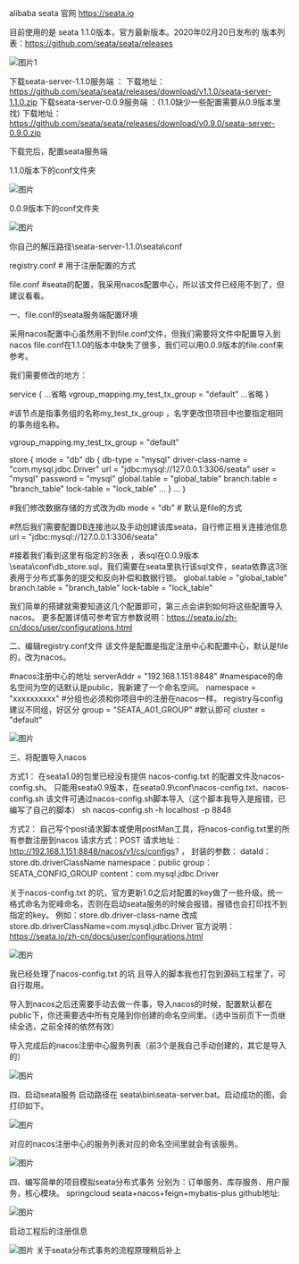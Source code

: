 



 alibaba seata 官网 https://seata.io

目前使用的是 seata 1.1.0版本，官方最新版本。2020年02月20日发布的
版本列表：https://github.com/seata/seata/releases


![图片1](https://github.com/a970066364/spring-cloud-alibaba-seata/blob/master/md-img/1.png)


下载seata-server-1.1.0服务端 ：
下载地址：https://github.com/seata/seata/releases/download/v1.1.0/seata-server-1.1.0.zip
下载seata-server-0.0.9服务端 ：(1.1.0缺少一些配置需要从0.9版本里找)
下载地址：https://github.com/seata/seata/releases/download/v0.9.0/seata-server-0.9.0.zip

下载完后，配置seata服务端



1.1.0版本下的conf文件夹

![图片](https://github.com/a970066364/spring-cloud-alibaba-seata/blob/master/md-img/2.png)



0.0.9版本下的conf文件夹

![图片](https://github.com/a970066364/spring-cloud-alibaba-seata/blob/master/md-img/3.png)



你自己的解压路径\seata-server-1.1.0\seata\conf

registry.conf	# 用于注册配置的方式

file.conf 		#seata的配置，我采用nacos配置中心，所以该文件已经用不到了，但建议看看。

一、file.conf的seata服务端配置环境

​	采用nacos配置中心虽然用不到file.conf文件，但我们需要将文件中配置导入到nacos
file.conf在1.1.0的版本中缺失了很多，我们可以用0.0.9版本的file.conf来参考。

我们需要修改的地方：

service {
  ...省略
  vgroup_mapping.my_test_tx_group = "default"
  ...省略
}

#该节点是指事务组的名称my_test_tx_group ，名字更改但项目中也要指定相同的事务组名称。



vgroup_mapping.my_test_tx_group = "default"

store {
mode = "db"
  db {
    db-type = "mysql"
    driver-class-name = "com.mysql.jdbc.Driver"
    url = "jdbc:mysql://127.0.0.1:3306/seata"
    user = "mysql"
    password = "mysql"
    global.table = "global_table"
    branch.table = "branch_table"
    lock-table = "lock_table"
 		  ...
  }
  ...
｝



#我们修改数据存储的方式改为db
mode = "db" # 默认是file的方式

#然后我们需要配置DB连接池以及手动创建该库seata，自行修正相关连接池信息
url = "jdbc:mysql://127.0.0.1:3306/seata"

#接着我们看到这里有指定的3张表 ，表sql在0.0.9版本\seata\conf\db_store.sql，我们需要在seata里执行该sql文件，seata依靠这3张表用于分布式事务的提交和反向补偿和数据行锁。
global.table = "global_table"
branch.table = "branch_table"
lock-table = "lock_table"



我们简单的搭建就需要知道这几个配置即可，第三点会讲到如何将这些配置导入nacos。
更多配置详情可参考官方参数说明：https://seata.io/zh-cn/docs/user/configurations.html





二、编辑registry.conf文件
该文件是配置是指定注册中心和配置中心，默认是file的，改为nacos。

#nacos注册中心的地址
serverAddr = "192.168.1.151:8848"
#namespace的命名空间为空的话默认是public，我新建了一个命名空间。
namespace = "xxxxxxxxxx"
#分组也必须和你项目中的注册在nacos一样。 registry与config 建议不同组，好区分
group = "SEATA_A01_GROUP" 
#默认即可
cluster = "default"  

![图片](https://github.com/a970066364/spring-cloud-alibaba-seata/blob/master/md-img/4.png)



三、将配置导入nacos

方式1：
在seata1.0的包里已经没有提供 nacos-config.txt 的配置文件及nacos-config.sh。
只能用seata0.9版本，在seata0.9\conf\nacos-config.txt、nacos-config.sh
该文件可通过nacos-config.sh脚本导入（这个脚本我导入是报错，已编写了自己的脚本）
sh nacos-config.sh -h localhost -p 8848

方式2：
自己写个post请求脚本或使用postMan工具，将nacos-config.txt里的所有参数注册到nacos
请求方式：POST
请求地址：http://192.168.1.151:8848/nacos/v1/cs/configs? ，
封装的参数：
dataId： store.db.driverClassName
namespace：public
group：SEATA_CONFIG_GROUP
content：com.mysql.jdbc.Driver

关于nacos-config.txt 的坑，官方更新1.0之后对配置的key做了一些升级。统一格式命名为驼峰命名，否则在启动seata服务的时候会报错，报错也会打印找不到指定的key。
例如：store.db.driver-class-name  改成 store.db.driverClassName=com.mysql.jdbc.Driver
官方说明：https://seata.io/zh-cn/docs/user/configurations.html

![图片](https://github.com/a970066364/spring-cloud-alibaba-seata/blob/master/md-img/5.png)

我已经处理了nacos-config.txt 的坑 且导入的脚本我也打包到源码工程里了，可自行取用。

导入到nacos之后还需要手动去做一件事，导入nacos的时候，配置默认都在public下，你还需要选中所有克隆到你创建的命名空间里。（选中当前页下一页继续全选，之前全择的依然有效）

导入完成后的nacos注册中心服务列表（前3个是我自己手动创建的，其它是导入的）

![图片](https://github.com/a970066364/spring-cloud-alibaba-seata/blob/master/md-img/6.png)

四、启动seata服务
启动路径在 seata\bin\seata-server.bat。启动成功的图，会打印如下。 

![图片](https://github.com/a970066364/spring-cloud-alibaba-seata/blob/master/md-img/7.png)

对应的nacos注册中心的服务列表对应的命名空间里就会有该服务。

![图片](https://github.com/a970066364/spring-cloud-alibaba-seata/blob/master/md-img/8.png)


四、编写简单的项目模拟seata分布式事务
分别为：订单服务、库存服务、用户服务，核心模块。
springcloud seata+nacos+feign+mybatis-plus 
github地址:

![图片](https://github.com/a970066364/spring-cloud-alibaba-seata/blob/master/md-img/9.png)

启动工程后的注册信息


![图片](https://github.com/a970066364/spring-cloud-alibaba-seata/blob/master/md-img/10.png)
关于seata分布式事务的流程原理稍后补上
